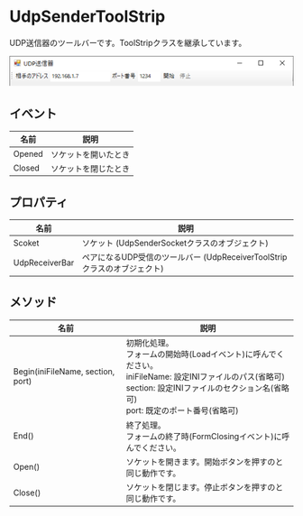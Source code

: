 # UdpSenderToolStrip
UDP送信器のツールバーです。ToolStripクラスを継承しています。

![図](udp_sender.png)

## イベント
|  名前  |  説明  |
| ---- | ---- |
|  Opened  |  ソケットを開いたとき  |
|  Closed  |  ソケットを閉じたとき  |

## プロパティ
|  名前  |  説明  |
| ---- | ---- |
|  Scoket  |  ソケット (UdpSenderSocketクラスのオブジェクト)  |
|  UdpReceiverBar  | ペアになるUDP受信のツールバー (UdpReceiverToolStripクラスのオブジェクト) |

## メソッド
|  名前  |  説明  |
| ---- | ---- |
|  Begin(iniFileName, section, port)  |  初期化処理。<br> フォームの開始時(Loadイベント)に呼んでください。<br> iniFileName: 設定INIファイルのパス(省略可)<br>section: 設定INIファイルのセクション名(省略可)<br>port: 既定のポート番号(省略可) |
|  End()  |  終了処理。<br> フォームの終了時(FormClosingイベント)に呼んでください。 |
|  Open()  |  ソケットを開きます。開始ボタンを押すのと同じ動作です。 |
|  Close()  |  ソケットを閉じます。停止ボタンを押すのと同じ動作です。 |
